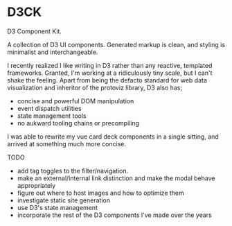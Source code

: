 # D3CK

D3 Component Kit.

A collection of D3 UI components. Generated markup is clean, and styling is minimalist and interchangeable.

I recently realized I like writing in D3 rather than any reactive, templated frameworks. Granted, I'm working at a ridiculously tiny scale, but I can't shake the feeling. Apart from being the defacto standard for web data visualization and inheritor of the protoviz library, D3 also has;
 
 - concise and powerful DOM manipulation
 - event dispatch utilities
 - state management tools
 - no aukward tooling chains or precompiling

I was able to rewrite my vue card deck components in a single sitting, and arrived at something much more concise.

TODO
 - add tag toggles to the filter/navigation.
 - make an external/internal link distinction and make the modal behave appropriately
 - figure out where to host images and how to optimize them
 - investigate static site generation
 - use D3's state management
 - incorporate the rest of the D3 components I've made over the years



 
